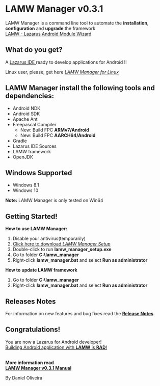 LAMW Manager v0.3.1
=======================================================================

LAMW Manager is a command line tool to automate the <strong>installation</strong>, <strong>configuration</strong> and <strong>upgrade</strong>  the framework <a href="https://github.com/jmpessoa/lazandroidmodulewizard"><br>LAMW - Lazarus Android Module Wizard</a></br>

What do you get? 
----------------------------------------------------------------------

<p>
	A <a href="http://www.lazarus-ide.org/">Lazarus  IDE </a> ready to develop applications for Android !!
</p>

<p> 
	Linux user, please,  get here <em><a href="https://github.com/DanielOliveiraSouza/LAMW4Linux-installer"> LAMW Manager for Linux</a></em>
</p>




LAMW Manager install the following tools and dependencies:
----------------------------------------------------------------------

<ul>
	<li>Android NDK</li>
	<li>Android SDK</li>
	<li>Apache Ant</li>
	<li> Freepascal Compiler
		<ul>
			<li>New: Build FPC <strong>ARMv7/Android</strong></li>
			<li>New: Build FPC <strong>AARCH64/Android</strong></li>
		</ul>
	</li>
	<li>Gradle</li>
	<li>Lazarus IDE Sources</li>
	<li>LAMW framework</li>
	<li>OpenJDK</li>

</ul>


Windows Supported
----------------------------------------------------------------------

<p>
	<ul>
		<!-- <li>Windows 7 - <a href="https://github.com/DanielTimelord/Laz4LAMW-win-installer/blob/master/lamw_manager/docs/win7.md">  <strong>Important Requeriments</strong></a></li> -->
		<li>Windows 8.1</li> 
		<li>Windows 10</li>
	</ul>		
	<strong>Note:</strong> LAMW Manager is only tested on Win64
</p>

Getting Started!
----------------------------------------------------------------------

<p>
	<strong>How to use LAMW Manager:</strong>
	<ol>
	<li>Disable your antivirus(temporarily)</li>
	<li><a href="https://raw.githubusercontent.com/DanielOliveiraSouza/LAMW4Windows-installer/master/lamw_manager/lamw_manager_setup.exe">Click here to download <em> LAMW Manager Setup</em></a></li> 
	<li>Double-click to run <strong>lamw_manager_setup.exe</strong></li>
	<li>Go to folder <strong>C:\lamw_manager</strong></li>
	<li>Right-click <strong>lamw_manager.bat</strong> and  select <strong>Run as administrator</strong></li>
	</ol>
</p>

<p>
	<strong>How to update LAMW framework</strong>
	<ol>
		<li>Go to folder <strong>C:\lamw_manager</strong></li>
		<li>Right-click <strong>lamw_manager.bat</strong> and  select <strong>Run as administrator</strong></li>
	</ol>
</p>

Releases Notes
----------------------------------------------------------------------
<p>
	For information on new features and bug fixes read the <a href="https://github.com/DanielOliveiraSouza/LAMW4Windows-installer/blob/master/lamw_manager/docs/release_notes.md"><strong>Release Notes</strong></a>
</p>

Congratulations!
----------------------------------------------------------------------
<p>
	You are now a Lazarus for Android developer!
	<br><a href="https://drive.google.com/open?id=1CeDDpuDfRwYrKpN7VHbossH6GfZUfqjm">Building Android application with <strong>LAMW</strong> is <strong>RAD</strong>!</a></br>
</p>

<p>
	 <br><strong>More information read</strong></br>
	 <a href="https://github.com/DanielOliveiraSouza/LAMW4Windows-installer/blob/v0.3.1/lamw_manager/docs/man.md"><strong>LAMW Manager v0.3.1  Manual</strong></a>
</p>
<p>
	By Daniel Oliveira 
</p>